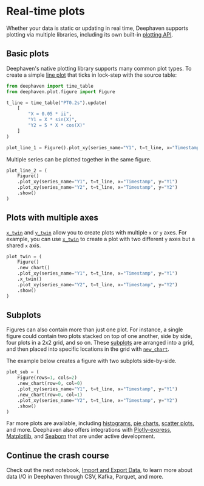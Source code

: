 # Real-time plots

Whether your data is static or updating in real time, Deephaven supports plotting via multiple libraries, including its own built-in [plotting API](https://deephaven.io/core/pydoc/code/deephaven.plot.html#module-deephaven.plot).

## Basic plots

Deephaven's native plotting library supports many common plot types. To create a simple [line plot](https://en.wikipedia.org/wiki/Line_chart) that ticks in lock-step with the source table:

```python
from deephaven import time_table
from deephaven.plot.figure import Figure

t_line = time_table("PT0.2s").update(
    [
        "X = 0.05 * ii",
        "Y1 = X * sin(X)",
        "Y2 = 5 * X * cos(X)"
    ]
)

plot_line_1 = Figure().plot_xy(series_name="Y1", t=t_line, x="Timestamp", y="Y1").show()
```

Multiple series can be plotted together in the same figure.

```python
plot_line_2 = (
    Figure()
    .plot_xy(series_name="Y1", t=t_line, x="Timestamp", y="Y1")
    .plot_xy(series_name="Y2", t=t_line, x="Timestamp", y="Y2")
    .show()
)
```

## Plots with multiple axes

[`x_twin`](https://deephaven.io/core/pydoc/code/deephaven.plot.figure.html#deephaven.plot.figure.Figure.x_twin) and [`y_twin`](https://deephaven.io/core/pydoc/code/deephaven.plot.figure.html#deephaven.plot.figure.Figure.y_twin) allow you to create plots with multiple `x` or `y` axes.  For example, you can use [`x_twin`](https://deephaven.io/core/pydoc/code/deephaven.plot.figure.html#deephaven.plot.figure.Figure.x_twin) to create a plot with two different `y` axes but a shared `x` axis.

```python
plot_twin = (
    Figure()
    .new_chart()
    .plot_xy(series_name="Y1", t=t_line, x="Timestamp", y="Y1")
    .x_twin()
    .plot_xy(series_name="Y2", t=t_line, x="Timestamp", y="Y2")
    .show()
)
```

## Subplots

Figures can also contain more than just one plot. For instance, a single figure could contain two plots stacked on top of one another, side by side, four plots in a 2x2 grid, and so on. These [subplots](https://deephaven.io/core/docs/how-to-guides/plotting/subplots/) are arranged into a grid, and then placed into specific locations in the grid with [`new_chart`](https://deephaven.io/core/pydoc/code/deephaven.plot.figure.html#deephaven.plot.figure.Figure.new_chart).

The example below creates a figure with two subplots side-by-side.

```python
plot_sub = (
    Figure(rows=1, cols=2)
    .new_chart(row=0, col=0)
    .plot_xy(series_name="Y1", t=t_line, x="Timestamp", y="Y1")
    .new_chart(row=0, col=1)
    .plot_xy(series_name="Y2", t=t_line, x="Timestamp", y="Y2")
    .show()
)
```

Far more plots are available, including [histograms](https://deephaven.io/core/docs/how-to-guides/plotting/histogram/), [pie charts](https://deephaven.io/core/docs/how-to-guides/plotting/pie/), [scatter plots](https://deephaven.io/core/docs/how-to-guides/plotting/xy-series/#xy-series-as-a-scatter-plot), and more. Deephaven also offers integrations with [Plotly-express](https://plotly.com/python/plotly-express/), [Matplotlib](https://matplotlib.org/), and [Seaborn](https://seaborn.pydata.org/) that are under active development.

## Continue the crash course

Check out the next notebook, [Import and Export Data](./6.%20Import%20and%20Export%20Data.md), to learn more about data I/O in Deephaven through CSV, Kafka, Parquet, and more.